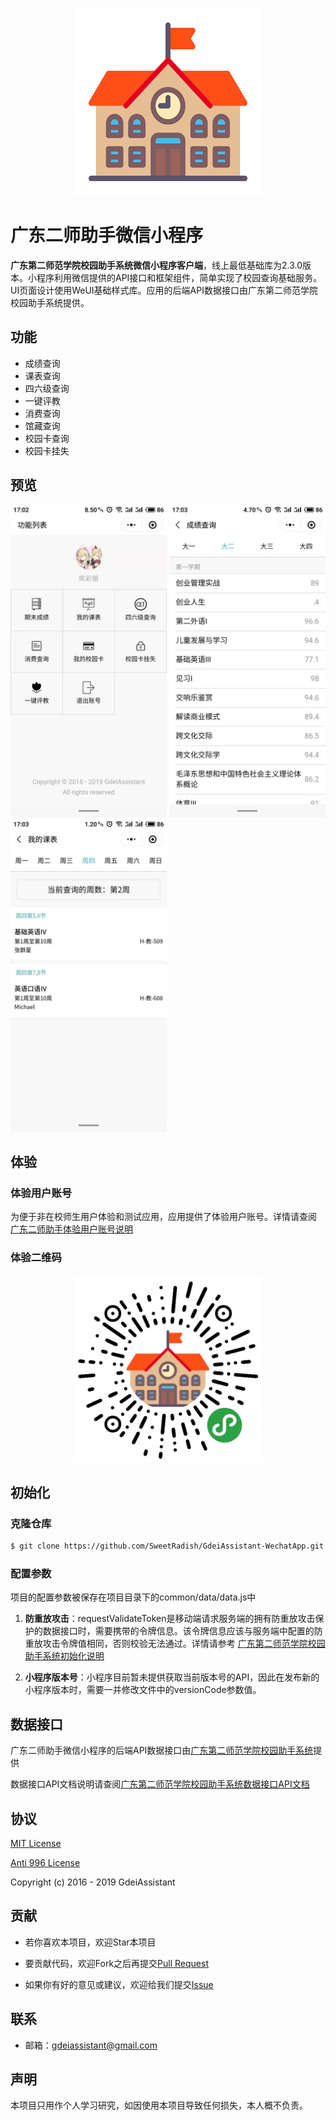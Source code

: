 <p align="center">
  <img width="300" src="./github/logo.png">
</p>

# 广东二师助手微信小程序

**广东第二师范学院校园助手系统微信小程序客户端**，线上最低基础库为2.3.0版本。小程序利用微信提供的API接口和框架组件，简单实现了校园查询基础服务。UI页面设计使用WeUI基础样式库。应用的后端API数据接口由广东第二师范学院校园助手系统提供。

## 功能

- 成绩查询
- 课表查询
- 四六级查询
- 一键评教
- 消费查询
- 馆藏查询
- 校园卡查询
- 校园卡挂失

## 预览

<p>
  <img width="250" src="./github/screenshot_01.jpg">
  <img width="250" src="./github/screenshot_02.jpg">
  <img width="250" src="./github/screenshot_03.jpg">
</p>

## 体验

### 体验用户账号

为便于非在校师生用户体验和测试应用，应用提供了体验用户账号。详情请查阅 [广东二师助手体验用户账号说明](https://github.com/PeachShrubFizz/GdeiAssistant#%E4%BD%93%E9%AA%8C)

### 体验二维码

<p align="center">
  <img width="300" src="./github/qrcode.jpg">
</p>

## 初始化

### 克隆仓库

```bash
$ git clone https://github.com/SweetRadish/GdeiAssistant-WechatApp.git
```

### 配置参数

项目的配置参数被保存在项目目录下的common/data/data.js中

1. **防重放攻击**：requestValidateToken是移动端请求服务端的拥有防重放攻击保护的数据接口时，需要携带的令牌信息。该令牌信息应该与服务端中配置的防重放攻击令牌值相同，否则校验无法通过。详情请参考 [广东第二师范学院校园助手系统初始化说明](https://github.com/SweetRadish/GdeiAssistant/blob/master/README.md#%E5%88%9D%E5%A7%8B%E5%8C%96)

2. **小程序版本号**：小程序目前暂未提供获取当前版本号的API，因此在发布新的小程序版本时，需要一并修改文件中的versionCode参数值。

## 数据接口

广东二师助手微信小程序的后端API数据接口由[广东第二师范学院校园助手系统](https://github.com/SweetRadish/GdeiAssistant)提供

数据接口API文档说明请查阅[广东第二师范学院校园助手系统数据接口API文档](https://github.com/PeachShrubFizz/GdeiAssistant/wiki)

## 协议

[MIT License](http://opensource.org/licenses/MIT)

[Anti 996 License](https://github.com/996icu/996.ICU/blob/master/LICENSE)

Copyright (c) 2016 - 2019 GdeiAssistant

## 贡献

- 若你喜欢本项目，欢迎Star本项目

- 要贡献代码，欢迎Fork之后再提交[Pull Request](https://github.com/SweetRadish/GdeiAssistant-WechatApp/pulls)

- 如果你有好的意见或建议，欢迎给我们提交[Issue](https://github.com/SweetRadish/GdeiAssistant-WechatApp/issues)

## 联系

- 邮箱：[gdeiassistant@gmail.com](mailto:gdeiassistant@gmail.com)

## 声明

本项目只用作个人学习研究，如因使用本项目导致任何损失，本人概不负责。
